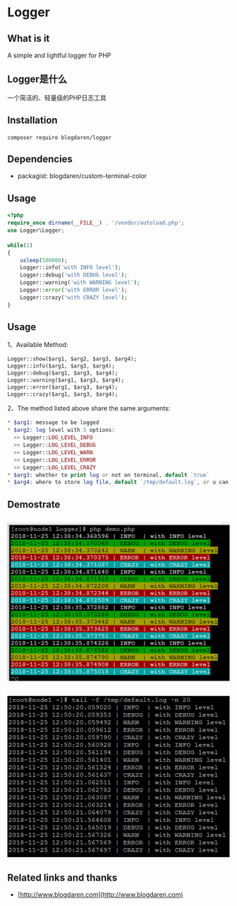 # Logger

## What is it
A simple and lightful logger for PHP

## Logger是什么
一个简洁的、轻量级的PHP日志工具

## Installation
```
composer require blogdaren/logger
```

## Dependencies
* packagist: blogdaren/custom-terminal-color

## Usage

```php
<?php
require_once dirname(__FILE__) . '/vendor/autoload.php';
use Logger\Logger;

while(1)
{
    usleep(500000);
    Logger::info('with INFO level');
    Logger::debug('with DEBUG level');
    Logger::warning('with WARNING level');
    Logger::error('with ERROR level');
    Logger::crazy('with CRAZY level');
}
```

## Usage
1、Available Method:
```
Logger::show($arg1, $arg2, $arg3, $arg4);
Logger::info($arg1, $arg3, $arg4);
Logger::debug($arg1, $arg3, $arg4);
Logger::warning($arg1, $arg3, $arg4);
Logger::error($arg1, $arg3, $arg4);
Logger::crazy($arg1, $arg3, $arg4);
```
2、The method listed above share the same arguments:
```php
* $arg1: message to be logged
* $arg2: log level with 5 options: 
  >> Logger::LOG_LEVEL_INFO
  >> Logger::LOG_LEVEL_DEBUG
  >> Logger::LOG_LEVEL_WARN
  >> Logger::LOG_LEVEL_ERROR
  >> Logger::LOG_LEVEL_CRAZY
* $arg3: whether to print log or not on terminal, default `true`
* $arg4: where to store log file, default `/tmp/default.log`, or u can leave it empty then will do nothing
```

## Demostrate
![demo1](https://github.com/blogdaren/Logger/blob/master/media/demo1.png)
----
![demo2](https://github.com/blogdaren/Logger/blob/master/media/demo2.png)
----

## Related links and thanks

* [http://www.blogdaren.com](http://www.blogdaren.com)

